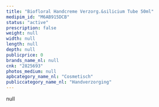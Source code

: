 ```yaml
---
title: "Biofloral Handcreme Verzorg.&silicium Tube 50ml"
medipim_id: "M6AB915DCB"
status: "active"
prescription: false
weight: null
width: null
length: null
depth: null
publicprice: 0
brands_name_nl: null
cnk: "2825693"
photos_medium: null
apbcategory_name_nl: "Cosmetisch"
publiccategory_name_nl: "Handverzorging"
---
```

null
